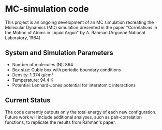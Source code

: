 # MC-simulation code

This project is an ongoing development of an MC simulation recreating the Molecular Dynamics (MD) simulation presented in the paper "Correlations in the Motion of Atoms in Liquid Argon" by A. Rahman (Argonne National Laboratory, 1964). 

## System and Simulation Parameters

- Number of molecules (N): 864
- Box size: Cubic box with periodic boundary conditions
- Density: 1.374 g/cm³
- Temperature: 94.4 K
- Potential: Lennard-Jones potential for interatomic interactions

## Current Status

The code currently outputs only the total energy of each new configuration. Future work will include additional analyses, such as pair-correlation functions, to replicate the results from Rahman's paper.
